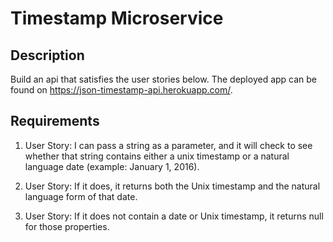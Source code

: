 # Timestamp Microservice

## Description

Build an api that satisfies the user stories below. The deployed app can be found on https://json-timestamp-api.herokuapp.com/.

## Requirements

1.  User Story: I can pass a string as a parameter, and it will check to see whether that string contains either a unix timestamp or a natural language date (example: January 1, 2016).

2.  User Story: If it does, it returns both the Unix timestamp and the natural language form of that date.

3.  User Story: If it does not contain a date or Unix timestamp, it returns null for those properties.
